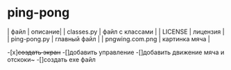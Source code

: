 # ping-pong


| файл | описание|
| classes.py | файл с классами |
| LICENSE | лицензия |
| ping-pong.py | главный файл |
| pngwing.com.png | картинка мяча |

-[x]~~создать экран~~
-[]добавить управление
-[]добавить движение мяча и отскоки~
-[]создать exe файл
